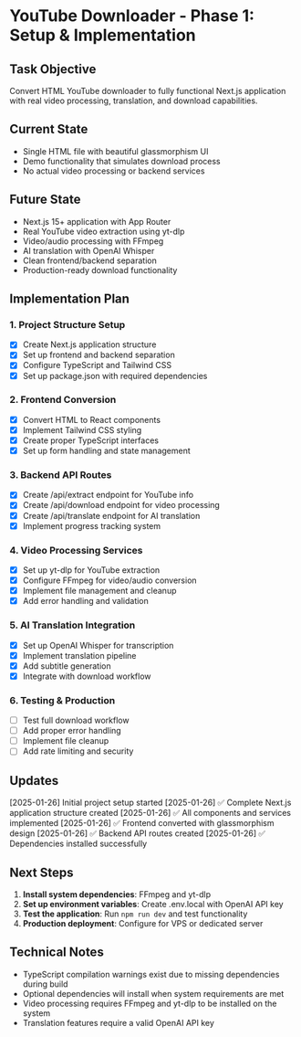 # YouTube Downloader - Phase 1: Setup & Implementation

## Task Objective
Convert HTML YouTube downloader to fully functional Next.js application with real video processing, translation, and download capabilities.

## Current State
- Single HTML file with beautiful glassmorphism UI
- Demo functionality that simulates download process
- No actual video processing or backend services

## Future State
- Next.js 15+ application with App Router
- Real YouTube video extraction using yt-dlp
- Video/audio processing with FFmpeg
- AI translation with OpenAI Whisper
- Clean frontend/backend separation
- Production-ready download functionality

## Implementation Plan

### 1. Project Structure Setup
- [x] Create Next.js application structure
- [x] Set up frontend and backend separation
- [x] Configure TypeScript and Tailwind CSS
- [x] Set up package.json with required dependencies

### 2. Frontend Conversion
- [x] Convert HTML to React components
- [x] Implement Tailwind CSS styling
- [x] Create proper TypeScript interfaces
- [x] Set up form handling and state management

### 3. Backend API Routes
- [x] Create /api/extract endpoint for YouTube info
- [x] Create /api/download endpoint for video processing
- [x] Create /api/translate endpoint for AI translation
- [x] Implement progress tracking system

### 4. Video Processing Services
- [x] Set up yt-dlp for YouTube extraction
- [x] Configure FFmpeg for video/audio conversion
- [x] Implement file management and cleanup
- [x] Add error handling and validation

### 5. AI Translation Integration
- [x] Set up OpenAI Whisper for transcription
- [x] Implement translation pipeline
- [x] Add subtitle generation
- [x] Integrate with download workflow

### 6. Testing & Production
- [ ] Test full download workflow
- [ ] Add proper error handling
- [ ] Implement file cleanup
- [ ] Add rate limiting and security

## Updates
[2025-01-26] Initial project setup started
[2025-01-26] ✅ Complete Next.js application structure created
[2025-01-26] ✅ All components and services implemented
[2025-01-26] ✅ Frontend converted with glassmorphism design
[2025-01-26] ✅ Backend API routes created
[2025-01-26] ✅ Dependencies installed successfully

## Next Steps
1. **Install system dependencies**: FFmpeg and yt-dlp
2. **Set up environment variables**: Create .env.local with OpenAI API key
3. **Test the application**: Run `npm run dev` and test functionality
4. **Production deployment**: Configure for VPS or dedicated server

## Technical Notes
- TypeScript compilation warnings exist due to missing dependencies during build
- Optional dependencies will install when system requirements are met
- Video processing requires FFmpeg and yt-dlp to be installed on the system
- Translation features require a valid OpenAI API key 